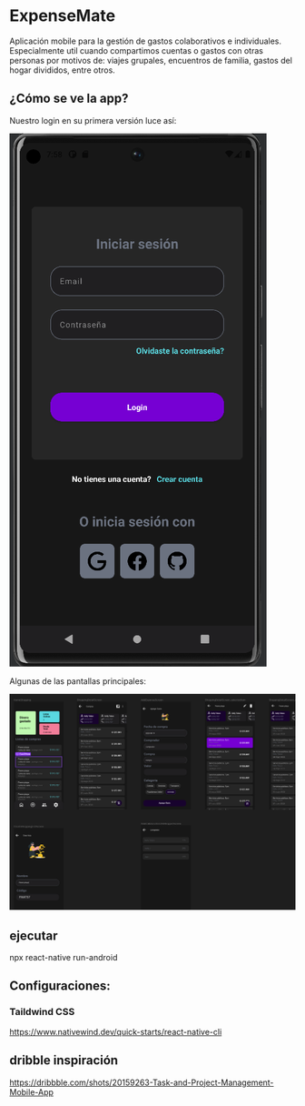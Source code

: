 # ExpenseMate

Aplicación mobile para la gestión de gastos colaborativos e individuales. Especialmente util cuando compartimos cuentas o gastos con otras personas por motivos de: viajes grupales, encuentros de familia, gastos del hogar divididos, entre otros. 

## ¿Cómo se ve la app?

Nuestro login en su primera versión luce así: 

![Login](docs/img/login.png)


Algunas de las pantallas principales: 

![figma](docs/img/figma.png)


## ejecutar 
npx react-native run-android

## Configuraciones:

### Taildwind CSS
https://www.nativewind.dev/quick-starts/react-native-cli

## dribble inspiración 

https://dribbble.com/shots/20159263-Task-and-Project-Management-Mobile-App

